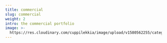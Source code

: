 ```yaml
---
title: commercial
slug: commercial
weight: 2
intro: the commercial portfolio
image: >-
  https://res.cloudinary.com/cuppilekkia/image/upload/v1580562255/categorie/food_3x4_xogiiw.jpg
---
```


